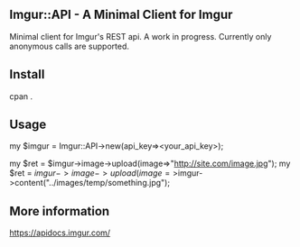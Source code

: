 ## Imgur::API - A Minimal Client for Imgur

Minimal client for Imgur's REST api. A work in progress. Currently only anonymous calls are supported.

## Install

cpan .

## Usage

my $imgur = Imgur::API->new(api_key=><your_api_key>);

my $ret = $imgur->image->upload(image=>"http://site.com/image.jpg");
my $ret = $imgur->image->upload(image=>$imgur->content("../images/temp/something.jpg");

## More information

https://apidocs.imgur.com/
